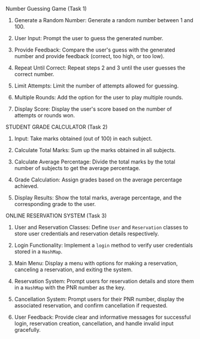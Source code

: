 Number Guessing Game (Task 1)

1. Generate a Random Number: Generate a random number between 1 and 100.
   
2. User Input: Prompt the user to guess the generated number.

3. Provide Feedback: Compare the user's guess with the generated number and provide feedback (correct, too high, or too low).

4. Repeat Until Correct: Repeat steps 2 and 3 until the user guesses the correct number.

5. Limit Attempts: Limit the number of attempts allowed for guessing.

6. Multiple Rounds: Add the option for the user to play multiple rounds.

7. Display Score: Display the user's score based on the number of attempts or rounds won.

STUDENT GRADE CALCULATOR (Task 2)

1. Input: Take marks obtained (out of 100) in each subject.
   
2. Calculate Total Marks: Sum up the marks obtained in all subjects.
 
3. Calculate Average Percentage: Divide the total marks by the total number of subjects to get the average percentage.
 
4. Grade Calculation: Assign grades based on the average percentage achieved.

5. Display Results: Show the total marks, average percentage, and the corresponding grade to the user.

ONLINE RESERVATION SYSTEM (Task 3)

1. User and Reservation Classes: Define `User` and `Reservation` classes to store user credentials and reservation details respectively.
  
2. Login Functionality: Implement a `login` method to verify user credentials stored in a `HashMap`.

3. Main Menu: Display a menu with options for making a reservation, canceling a reservation, and exiting the system.

4. Reservation System: Prompt users for reservation details and store them in a `HashMap` with the PNR number as the key.

5. Cancellation System: Prompt users for their PNR number, display the associated reservation, and confirm cancellation if requested.

6. User Feedback: Provide clear and informative messages for successful login, reservation creation, cancellation, and handle invalid input gracefully.
